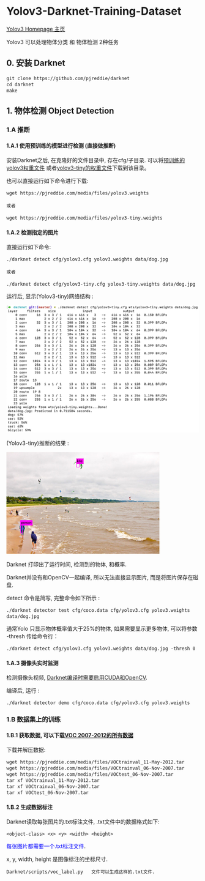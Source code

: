 # Yolov3-Darknet-Training-Dataset

[Yolov3 Homepage 主页](https://pjreddie.com/darknet/yolo/)

Yolov3 可以处理物体分类 和 物体检测 2种任务

## 0. 安装 Darknet

```
git clone https://github.com/pjreddie/darknet
cd darknet
make
```

## 1. 物体检测 Object Detection

### 1.A 推断

#### 1.A.1 使用预训练的模型进行检测 (直接做推断)

安装Darknet之后, 在克隆好的文件目录中, 存在cfg/子目录. 可以将[预训练的yolov3权重文件](https://pjreddie.com/media/files/yolov3.weights) 或者[yolov3-tiny的权重文件](https://pjreddie.com/media/files/yolov3-tiny.weights)下载到该目录。


也可以直接运行如下命令进行下载:

```
wget https://pjreddie.com/media/files/yolov3.weights

或者

wget https://pjreddie.com/media/files/yolov3-tiny.weights
```

#### 1.A.2 检测指定的图片

直接运行如下命令:

```
./darknet detect cfg/yolov3.cfg yolov3.weights data/dog.jpg

或者

./darknet detect cfg/yolov3-tiny.cfg yolov3-tiny.weights data/dog.jpg
```

运行后, 显示(Yolov3-tiny)网络结构 :

<img src="./assets/tiny_detector_output.jpg" width=600>

(Yolov3-tiny)推断的结果 :

<img src="./assets/tiny_detector_result.jpg" width=400>

Darknet 打印出了运行时间, 检测到的物体, 和概率. 

Darknet并没有和OpenCV一起编译, 所以无法直接显示图片, 而是将图片保存在磁盘.

detect 命令是简写, 完整命令如下所示 :

```
./darknet detector test cfg/coco.data cfg/yolov3.cfg yolov3.weights data/dog.jpg
```

通常Yolo 只显示物体概率值大于25%的物体, 如果需要显示更多物体, 可以将参数 -thresh <value>传给命令行：

```
./darknet detect cfg/yolov3.cfg yolov3.weights data/dog.jpg -thresh 0
```

#### 1.A.3 摄像头实时监测

检测摄像头视频, [Darknet编译时需要启用CUDA和OpenCV](https://pjreddie.com/darknet/install/#cuda).

编译后, 运行 :

```
./darknet detector demo cfg/coco.data cfg/yolov3.cfg yolov3.weights
```

### 1.B 数据集上的训练

#### 1.B.1 获取数据, 可以下载[VOC 2007-2012的所有数据](https://pjreddie.com/projects/pascal-voc-dataset-mirror/)

下载并解压数据:

```
wget https://pjreddie.com/media/files/VOCtrainval_11-May-2012.tar
wget https://pjreddie.com/media/files/VOCtrainval_06-Nov-2007.tar
wget https://pjreddie.com/media/files/VOCtest_06-Nov-2007.tar
tar xf VOCtrainval_11-May-2012.tar
tar xf VOCtrainval_06-Nov-2007.tar
tar xf VOCtest_06-Nov-2007.tar
```

#### 1.B.2 生成数据标注

Darknet读取每张图片的.txt标注文件, .txt文件中的数据格式如下:

```
<object-class> <x> <y> <width> <height>
```

<font color=blue> 每张图片都需要一个.txt标注文件</font>.

x, y, width, height 是图像标注的坐标尺寸.

```
Darknet/scripts/voc_label.py   文件可以生成这样的.txt文件.
```